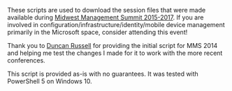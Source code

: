 These scripts are used to download the session files that were made available during [Midwest Management Summit 2015-2017](http://mmsmoa.com). If you are involved in configuration/infrastructure/identity/mobile device management primarily in the Microsoft space, consider attending this event!

Thank you to [Duncan Russell](http://www.sysadmintechnotes.com/) for providing the initial script for MMS 2014 and helping me test the changes I made for it to work with the more recent conferences.

This script is provided as-is with no guarantees. It was tested with PowerShell 5 on Windows 10.
